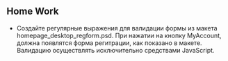﻿## Home Work

* Создайте регулярные выражения для валидации формы из макета homepage_desktop_regform.psd. 
  При нажатии на кнопку MyAccount, должна появлятся форма регитрации, как показано в макете.
  Валидацию осуществлять исключительно средствами JavaScript.